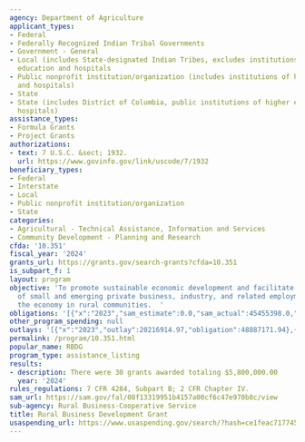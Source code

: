 ```yaml
---
agency: Department of Agriculture
applicant_types:
- Federal
- Federally Recognized Indian Tribal Governments
- Government - General
- Local (includes State-designated Indian Tribes, excludes institutions of higher
  education and hospitals
- Public nonprofit institution/organization (includes institutions of higher education
  and hospitals)
- State
- State (includes District of Columbia, public institutions of higher education and
  hospitals)
assistance_types:
- Formula Grants
- Project Grants
authorizations:
- text: 7 U.S.C. &sect; 1932.
  url: https://www.govinfo.gov/link/uscode/7/1932
beneficiary_types:
- Federal
- Interstate
- Local
- Public nonprofit institution/organization
- State
categories:
- Agricultural - Technical Assistance, Information and Services
- Community Development - Planning and Research
cfda: '10.351'
fiscal_year: '2024'
grants_url: https://grants.gov/search-grants?cfda=10.351
is_subpart_f: 1
layout: program
objective: 'To promote sustainable economic development and facilitate the development
  of small and emerging private business, industry, and related employment for improving
  the economy in rural communities.  '
obligations: '[{"x":"2023","sam_estimate":0.0,"sam_actual":45455398.0,"usa_spending_actual":48887171.94},{"x":"2024","sam_estimate":0.0,"sam_actual":57916937.0,"usa_spending_actual":31493947.04},{"x":"2025","sam_estimate":0.0,"sam_actual":38856594.0,"usa_spending_actual":0.0}]'
other_program_spending: null
outlays: '[{"x":"2023","outlay":20216914.97,"obligation":48887171.94},{"x":"2024","outlay":1045475.51,"obligation":31493947.04},{"x":"2025","outlay":0.0,"obligation":0.0}]'
permalink: /program/10.351.html
popular_name: RBDG
program_type: assistance_listing
results:
- description: There were 30 grants awarded totaling $5,800,000.00
  year: '2024'
rules_regulations: 7 CFR 4284, Subpart B; 2 CFR Chapter IV.
sam_url: https://sam.gov/fal/08f13319951b4157a00cf6c47e970b8c/view
sub-agency: Rural Business-Cooperative Service
title: Rural Business Development Grant
usaspending_url: https://www.usaspending.gov/search/?hash=ce1feac71774580da334360c9c3443c6
---
```

